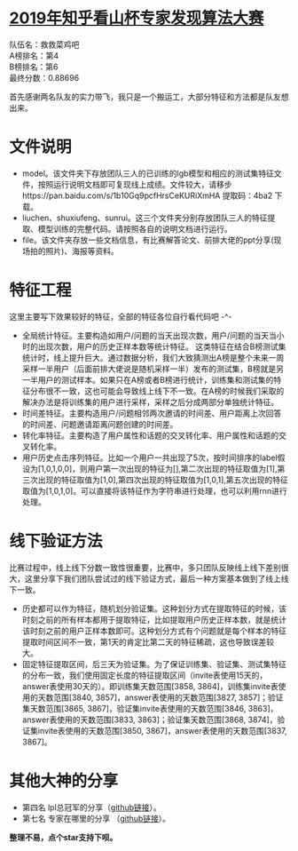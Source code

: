 # [2019年知乎看山杯专家发现算法大赛](https://www.biendata.com/competition/zhihu2019/)
队伍名：救救菜鸡吧   
A榜排名：第4   
B榜排名：第6  
最终分数：0.88696

首先感谢两名队友的实力带飞，我只是一个搬运工，大部分特征和方法都是队友想出来。

# 文件说明
- model。该文件夹下存放团队三人的已训练的lgb模型和相应的测试集特征文件，按照运行说明文档即可复现线上成绩。文件较大，请移步https://pan.baidu.com/s/1b10Gq9pcfHrsCeKURiXmHA
提取码：4ba2  下载。
- liuchen、shuxiufeng、sunrui。这三个文件夹分别存放团队三人的特征提取、模型训练的完整代码。请按照各自的说明文档进行运行。
- file。该文件夹存放一些文档信息，有比赛解答论文、前排大佬的ppt分享(现场拍的照片)、海报等资料。

# 特征工程
这里主要写下效果较好的特征，全部的特征各位自行看代码吧 -^-
- 全局统计特征。主要构造如用户/问题的当天出现次数，用户/问题的当天当小时的出现次数，用户的历史正样本数等统计特征。   这类特征在结合B榜测试集统计时，线上提升巨大。通过数据分析，我们大致猜测出A榜是整个未来一周采样一半用户（后面前排大佬说是随机采样一半）发布的测试集，B榜就是另一半用户的测试样本。如果只在A榜或者B榜进行统计，训练集和测试集的特征分布很不一致，这也可能会导致线上线下不一致。在A榜的时候我们采取的解决办法是将训练集的用户进行采样，采样之后分成两部分单独统计特征。
- 时间差特征。主要构造用户/问题相邻两次邀请的时间差、用户距离上次回答的时间差、问题邀请距离问题创建的时间差。
- 转化率特征。主要构造了用户属性和话题的交叉转化率、用户属性和话题的交叉转化率。
- 用户历史点击序列特征。比如一个用户一共出现了5次，按时间排序的label假设为[1,0,1,0,0]，则用户第一次出现的特征为[],第二次出现的特征取值为[1],第三次出现的特征取值为[1,0],第四次出现的特征取值为[1,0,1],第五次出现的特征取值为[1,0,1,0]。可以直接将该特征作为字符串进行处理，也可以利用rnn进行处理。


# 线下验证方法
比赛过程中，线上线下分数一致性很重要，比赛中，多只团队反映线上线下差别很大，这里分享下我们团队尝试过的线下验证方式，最后一种方案基本做到了线上线下一致。

- 历史都可以作为特征，随机划分验证集。这种划分方式在提取特征的时候，该时刻之前的所有样本都用于提取特征，比如提取用户历史正样本数，就是统计该时刻之前的用户正样本数即可。这种划分方式有个问题就是每个样本的特征提取时间区间不一致，第1天的肯定比第二天的特征稀疏，这也导致误差较大。
- 固定特征提取区间，后三天为验证集。为了保证训练集、验证集、测试集特征的分布一致，我们使用固定长度的特征提取区间（invite表使用15天的，answer表使用30天的）。即训练集天数范围[3858, 3864]，训练集invite表使用的天数范围[3840, 3857]，answer表使用的天数范围[3827, 3857]；验证集天数范围[3865, 3867]，验证集invite表使用的天数范围[3846, 3863]，answer表使用的天数范围[3833, 3863]；验证集天数范围[3868, 3874]，验证集invite表使用的天数范围[3850, 3867]，answer表使用的天数范围[3837, 3867]。

# 其他大神的分享
- 第四名 lpl总冠军的分享（[github链接](https://github.com/VoldeMortzzz/2019Baai-zhihu-Cup-findexp-4th)）。
- 第七名 专家在哪里的分享 （[github链接](https://github.com/jt120/BAAI-zhihu-2019)）。


**整理不易，点个star支持下呗。**
